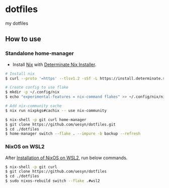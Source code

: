 # dotfiles

my dotfiles

## How to use

### Standalone home-manager

- Install [Nix](https://nixos.org/) with [Determinate Nix Installer](https://zero-to-nix.com/concepts/nix-installer).

```sh
# Install nix
$ curl --proto '=https' --tlsv1.2 -sSf -L https://install.determinate.systems/nix | sh -s -- install --no-confirm

# Create config to use flake
$ mkdir -p ~/.config/nix
$ echo "experimental-features = nix-command flakes" >> ~/.config/nix/nix.conf

# Add nix-community cache
$ nix run nixpkgs#cachix -- use nix-community
```

```sh
$ nix-shell -p git curl home-manager
$ git clone https://github.com/uesyn/dotfiles.git
$ cd ./dotfiles
$ home-manager switch --flake . --impure -b backup --refresh
```

### NixOS on WSL2

After [Installation of NixOS on WSL2](https://github.com/nix-community/NixOS-WSL), run below commands.

```sh
$ nix-shell -p git curl
$ git clone https://github.com/uesyn/dotfiles
$ cd ./dotfiles
$ sudo nixos-rebuild switch --flake .#wsl2
```
